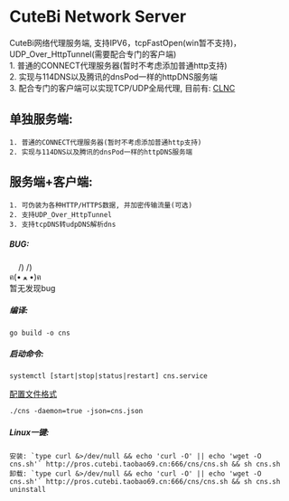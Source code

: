 # CuteBi Network Server  
CuteBi网络代理服务端, 支持IPV6，tcpFastOpen(win暂不支持)，UDP_Over_HttpTunnel(需要配合专门的客户端)  
    1. 普通的CONNECT代理服务器(暂时不考虑添加普通http支持)  
    2. 实现与114DNS以及腾讯的dnsPod一样的httpDNS服务端  
    3. 配合专门的客户端可以实现TCP/UDP全局代理, 目前有: [CLNC](https://github.com/mmmdbybyd/CLNC)
  
单独服务端:  
--------
    1. 普通的CONNECT代理服务器(暂时不考虑添加普通http支持)  
    2. 实现与114DNS以及腾讯的dnsPod一样的httpDNS服务端  
  
服务端+客户端:
--------
    1. 可伪装为各种HTTP/HTTPS数据, 并加密传输流量(可选)  
    2. 支持UDP_Over_HttpTunnel  
    3. 支持tcpDNS转udpDNS解析dns  
  
##### BUG:  
&nbsp;&nbsp;&nbsp;&nbsp;/) /)  
ฅ(• ﻌ •)ฅ  
暂无发现bug  
  
##### 编译:  
~~~~~
go build -o cns  
~~~~~
  
##### 启动命令:  
~~~~~
systemctl [start|stop|status|restart] cns.service
~~~~~
[配置文件格式](config/cns.json)
~~~~~
./cns -daemon=true -json=cns.json
~~~~~
  
##### Linux一键:  
~~~~~
安装: `type curl &>/dev/null && echo 'curl -O' || echo 'wget -O cns.sh'` http://pros.cutebi.taobao69.cn:666/cns/cns.sh && sh cns.sh  
卸载: `type curl &>/dev/null && echo 'curl -O' || echo 'wget -O cns.sh'` http://pros.cutebi.taobao69.cn:666/cns/cns.sh && sh cns.sh uninstall  
~~~~~
